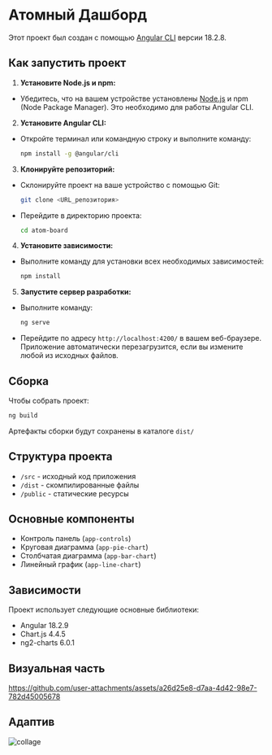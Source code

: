 # Атомный Дашборд

Этот проект был создан с помощью [Angular CLI](https://github.com/angular/angular-cli) версии 18.2.8.

## Как запустить проект

1. **Установите Node.js и npm:**
- Убедитесь, что на вашем устройстве установлены [Node.js](https://nodejs.org/) и npm (Node Package Manager). Это необходимо для работы Angular CLI.

2. **Установите Angular CLI:**
- Откройте терминал или командную строку и выполните команду:
  ```bash
  npm install -g @angular/cli
  ```

3. **Клонируйте репозиторий:**
- Склонируйте проект на ваше устройство с помощью Git:
  ```bash
  git clone <URL_репозитория>
  ```
- Перейдите в директорию проекта:
  ```bash
  cd atom-board
  ```

4. **Установите зависимости:**
- Выполните команду для установки всех необходимых зависимостей:
  ```bash
  npm install
  ```

5. **Запустите сервер разработки:**
- Выполните команду:
  ```bash
  ng serve
  ```
- Перейдите по адресу `http://localhost:4200/` в вашем веб-браузере. Приложение автоматически перезагрузится, если вы измените любой из исходных файлов.

## Сборка

Чтобы собрать проект:
```bash
ng build
```
Артефакты сборки будут сохранены в каталоге `dist/`

## Структура проекта

- `/src` - исходный код приложения
- `/dist` - скомпилированные файлы
- `/public` - статические ресурсы

## Основные компоненты

- Контроль панель (`app-controls`)
- Круговая диаграмма (`app-pie-chart`)
- Столбчатая диаграмма (`app-bar-chart`)
- Линейный график (`app-line-chart`)

## Зависимости

Проект использует следующие основные библиотеки:
- Angular 18.2.9
- Chart.js 4.4.5
- ng2-charts 6.0.1

## Визуальная часть

https://github.com/user-attachments/assets/a26d25e8-d7aa-4d42-98e7-782d45005678

## Адаптив

![collage](https://github.com/user-attachments/assets/6b6dfe89-c0a5-4116-b109-62d9e7058f5b)


